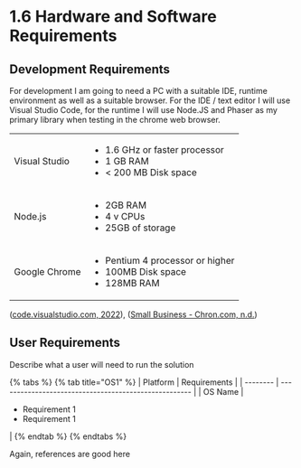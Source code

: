 # 1.6 Hardware and Software Requirements

## Development Requirements

For development I am going to need a PC with a suitable IDE, runtime environment as well as a suitable browser. For the IDE / text editor I will use Visual Studio Code, for the runtime I will use Node.JS and Phaser as my primary library when testing in the chrome web browser.

|               |                                                                                                 |
| ------------- | ----------------------------------------------------------------------------------------------- |
| Visual Studio | <ul><li>1.6 GHz or faster processor</li><li>1 GB RAM</li><li>&#x3C; 200 MB Disk space</li></ul> |
| Node.js       | <ul><li>2GB RAM</li><li>4 v CPUs</li><li>25GB of storage</li></ul>                              |
| Google Chrome | <ul><li>Pentium 4 processor or higher</li><li>100MB Disk space</li><li>128MB RAM</li></ul>      |

([code.visualstudio.com, 2022](../evaluation/reference-list.md)), ([Small Business - Chron.com, n.d.](../evaluation/reference-list.md))



## User Requirements

Describe what a user will need to run the solution

{% tabs %}
{% tab title="OS1" %}
| Platform | Requirements                                          |
| -------- | ----------------------------------------------------- |
| OS Name  | <ul><li>Requirement 1</li><li>Requirement 1</li></ul> |
{% endtab %}
{% endtabs %}

Again, references are good here
